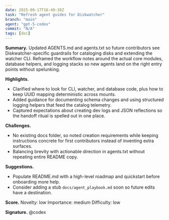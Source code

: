 ```yaml
---
date: 2025-09-17T16:49:38Z
task: "Refresh agent guides for Diskwatcher"
branch: "main"
agent: "gpt-5-codex"
commit: "N/A"
tags: [doc]
---
```


**Summary.** Updated AGENTS.md and agents.txt so future contributors see Diskwatcher-specific guardrails for cataloging disks and extending the watcher CLI. Reframed the workflow notes around the actual core modules, database helpers, and logging stacks so new agents land on the right entry points without spelunking.

**Highlights.**
- Clarified where to look for CLI, watcher, and database code, plus how to keep UUID mapping deterministic across mounts.
- Added guidance for documenting schema changes and using structured logging helpers that feed the catalog telemetry.
- Captured expectations about creating dev logs and JSON reflections so the handoff ritual is spelled out in one place.

**Challenges.**
- No existing docs folder, so noted creation requirements while keeping instructions concrete for first contributors instead of inventing extra surfaces.
- Balancing brevity with actionable direction in agents.txt without repeating entire README copy.

**Suggestions.**
- Populate README.md with a high-level roadmap and quickstart before onboarding more help.
- Consider adding a stub `docs/agent_playbook.md` soon so future edits have a destination.

**Score.**
Novelty: low
Importance: medium
Difficulty: low

**Signature.** @codex
